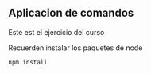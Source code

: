 ## Aplicacion de comandos

Este est el ejercicio del curso

Recuerden instalar los paquetes de node

```
npm install
```